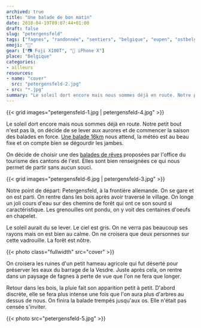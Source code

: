 ```yaml
---
archived: true
title: "Une balade de bon matin"
date: 2018-04-19T09:07:44+01:00
draft: false
slug: "petergensfeld"
tags: ["fagnes", "randonnée", "sentiers", "belgique", "eupen", "ostbelgien", "Allemagne", "couple", "balade", "matin"]
emoji: "🌅"
gear: ["📷 Fuji X100T", "📱 iPhone X"]
place: "Belgique"
categories:
- ailleurs
resources:
- name: "cover"
  src: "petergensfeld-2.jpg"
- src: "*.jpg"
summary: "Le soleil dort encore mais nous sommes déjà en route. Notre petit bout n'est pas là, on décide de se lever aux aurores et de commencer la saison des balades en force. Une balade 16km nous attend, la météo est au beau fixe et on compte bien se dégourdir les jambes."
---
```


{{< grid images="petergensfeld-1.jpg | petergensfeld-4.jpg" >}}

Le soleil dort encore mais nous sommes déjà en route. Notre petit bout n'est pas là, on décide de se lever aux aurores et de commencer la saison des balades en force. [Une balade 16km](https://www.ostbelgien.eu/fr/fiche/hiking/balades-21-petergesfeld) nous attend, la météo est au beau fixe et on compte bien se dégourdir les jambes.

On décide de choisir une des [balades de rêves](https://www.ostbelgien.eu/fr/randonnee/excursions-d-une-journee/balades-de-reve) proposées par l'office du tourisme des cantons de l'est. Elles sont bien renseignées ce qui nous permet de partir sans aucun souci.

{{< grid images="petergensfeld-6.jpg | petergensfeld-3.jpg" >}}

Notre point de départ: Petergensfeld, à la frontière allemande.
On se gare et on est parti. On rentre dans les bois après avoir traversé le village. On longe un joli cours d'eau sur des chemins de forêt qui ont ce son sourd si caractéristique. Les grenouilles ont pondu, on y voit des centaines d'oeufs en chapelet.


Le soleil aurait du se lever. Le ciel est gris. On ne verra pas beaucoup ses rayons mais on est bien au calme. On ne croisera que deux personnes sur cette vadrouille. La forêt est nôtre.

{{< photo class="fullwidth" src="cover" >}}

On croisera les ruines d'un petit hameau agricole qui fut déserté pour préserver les eaux du barrage de la Vesdre. Juste après cela, on rentre dans un paysage de fagnes à perte de vue que l'on ne fera que longer.

Retour dans les bois, la pluie fait son apparition petit à petit. D'abord discrète, elle se fera plus intense une fois que l'on aura plus d'arbres au dessus de nous. On finira la balade trempés jusqu'aux os. Elle n'était pas censée s'inviter.

{{< photo src="petergensfeld-5.jpg" >}}

